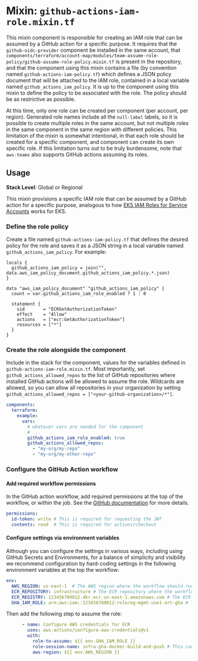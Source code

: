 # Mixin: `github-actions-iam-role.mixin.tf`

This mixin component is responsible for creating an IAM role that can be assumed by a GitHub action for a specific purpose.
It requires that the `github-oidc-provider` component be installed in the same account, that
`components/terraform/account-map/modules/team-assume-role-policy/github-assume-role-policy.mixin.tf`
is present in the repository, and that the component using this mixin contains a file (by convention named
`github-actions-iam-policy.tf`) which defines a JSON policy document that will be attached to the IAM role,
contained in a local variable named `github_actions_iam_policy`. It is up to the component using this mixin
to define the policy to be associated with the role. The policy should be as restrictive as possible.

At this time, only one role can be created per component (per account, per region). Generated role names
include all the `null-label` labels, so it is possible to create multiple roles in the same account,
but not multiple roles in the same component in the same region with different policies. 
This limitation of the mixin is somewhat intentional, in that each role should be created for a specific
component, and component can create its own specific role. If this limitation turns
out to be truly burdensome, note that `aws-teams` also supports GitHub actions assuming its roles.


## Usage

**Stack Level**: Global or Regional

This mixin provisions a specific IAM role that can be assumed by a GitHub action for a specific purpose, analogous to
how [EKS IAM Roles for Service Accounts](https://docs.aws.amazon.com/eks/latest/userguide/iam-roles-for-service-accounts.html)
works for EKS. 

### Define the role policy

Create a file named `github-actions-iam-policy.tf` that defines the desired policy for the role and saves it 
as a JSON string in a local variable named `github_actions_iam_policy`. For example:

```hcl
locals {
  github_actions_iam_policy = join("", data.aws_iam_policy_document.github_actions_iam_policy.*.json)
}

data "aws_iam_policy_document" "github_actions_iam_policy" {
  count = var.github_actions_iam_role_enabled ? 1 : 0
  
  statement {
    sid       = "ECRGetAuthorizationToken"
    effect    = "Allow"
    actions   = ["ecr:GetAuthorizationToken"]
    resources = ["*"]
  }
}
```

### Create the role alongside the component

Include in the stack for the component, values for the variables defined in `github-actions-iam-role.mixin.tf`.
Most importantly, set `github_actions_allowed_repos` to the list of GitHub repositories where installed
GitHub actions will be allowed to assume the role. Wildcards are allowed, so you can allow all repositories
in your organization by setting `github_actions_allowed_repos = ["<your-github-organization>/*"]`.


```yaml
components:
  terraform:
    example:
      vars:
        # whatever vars are needed for the component
        # ...
        github_actions_iam_role_enabled: true
        github_actions_allowed_repos:
          - "my-org/my-repo"
          - "my-org/my-other-repo"
```

### Configure the GitHub Action workflow

#### Add required workflow permissions

In the GitHub action workflow, add required permissions at the top of the 
workflow, or within the job. See the [GitHub documentation](https://docs.github.com/en/actions/deployment/security-hardening-your-deployments/about-security-hardening-with-openid-connect#adding-permissions-settings)
for more details.

```yaml
permissions:
  id-token: write # This is required for requesting the JWT
  contents: read  # This is required for actions/checkout
```

#### Configure settings via environment variables

Although you can configure the settings in various ways, including using
GitHub Secrets and Environments, for a balance of simplicity and visibility
we recommend configuration by hard-coding settings in the following environment variables
at the top the workflow:

```yaml
env:
  AWS_REGION: us-east-1  # The AWS region where the workflow should run
  ECR_REPOSITORY: infrastructure # The ECR repository where the workflow should push the image
  ECR_REGISTRY: 123456789012.dkr.ecr.us-east-1.amazonaws.com # The ECR registry where the workflow should push the image
  GHA_IAM_ROLE: arn:aws:iam::123456789012:role/eg-mgmt-use1-art-gha # The ARN of the IAM role to assume
```

Then add the following step to assume the role:

```yaml
      - name: Configure AWS credentials for ECR
        uses: aws-actions/configure-aws-credentials@v1
        with:
          role-to-assume: ${{ env.GHA_IAM_ROLE }}
          role-session-name: infra-gha-docker-build-and-push # This can be any name. It shows up in audit logs.
          aws-region: ${{ env.AWS_REGION }}
```
